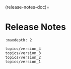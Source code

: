 (release-notes-doc)=

# Release Notes

```{toctree}
:maxdepth: 2

topics/version_4
topics/version_3
topics/version_2
topics/version_1
```
